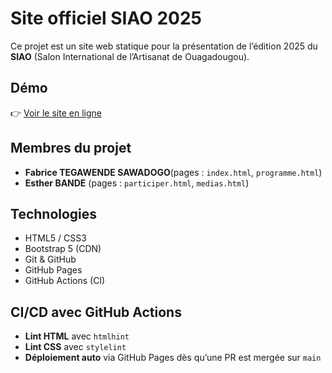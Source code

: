 #  Site officiel SIAO 2025 
Ce projet est un site web statique pour la présentation de l’édition 2025 du **SIAO** (Salon International de l’Artisanat de Ouagadougou).

## Démo
👉 [Voir le site en ligne]()

## Membres du projet
- **Fabrice TEGAWENDE SAWADOGO**(pages : `index.html`, `programme.html`)
- **Esther BANDE** (pages : `participer.html`, `medias.html`)


## Technologies
- HTML5 / CSS3
- Bootstrap 5 (CDN)
- Git & GitHub
- GitHub Pages
- GitHub Actions (CI)

## CI/CD avec GitHub Actions
- **Lint HTML** avec `htmlhint`
- **Lint CSS** avec `stylelint`
- **Déploiement auto** via GitHub Pages dès qu’une PR est mergée sur `main`
